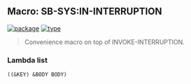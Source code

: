 ## Macro: SB-SYS:IN-INTERRUPTION
[![package](https://img.shields.io/badge/Package-SB--SYS-5f9ea0.svg?style=social&colorA=999999)](../) [![type](https://img.shields.io/badge/Type-Macro-5f9ea0.svg?style=social&colorA=999999)](../#macro) 

> Convenience macro on top of INVOKE-INTERRUPTION.

### Lambda list
```
((&KEY) &BODY BODY)
```
